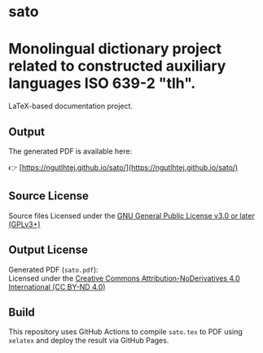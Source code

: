 # sato
# Monolingual dictionary project related to constructed auxiliary languages ISO 639-2 "tlh".

LaTeX-based documentation project.

## Output

The generated PDF is available here:

👉 [https://ngutlhtej.github.io/sato/](https://ngutlhtej.github.io/sato/)

## Source License

Source files
Licensed under the [GNU General Public License v3.0 or later (GPLv3+)](LICENSE)

## Output License

Generated PDF (`sato.pdf`):  
Licensed under the [Creative Commons Attribution-NoDerivatives 4.0 International (CC BY-ND 4.0)](LICENSE-PDF.txt)

## Build

This repository uses GitHub Actions to compile `sato.tex` to PDF using `xelatex` and deploy the result via GitHub Pages.
